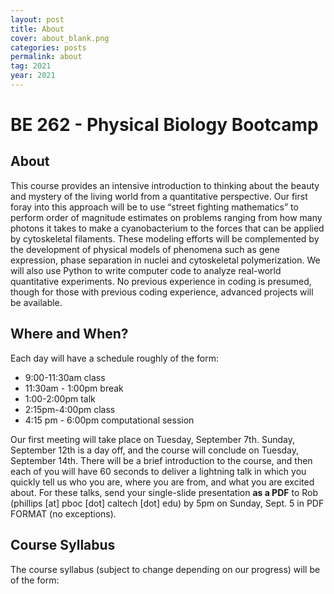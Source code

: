 ```yaml
---
layout: post
title: About
cover: about_blank.png
categories: posts
permalink: about
tag: 2021
year: 2021
---
```

# BE 262 - Physical Biology Bootcamp

## About
This course provides an intensive introduction to thinking about the beauty and mystery of the living world from a quantitative perspective. Our first foray into this approach will be to use “street fighting mathematics” to perform order of magnitude estimates on problems ranging from how many photons it takes to make a cyanobacterium to the forces that can be applied by cytoskeletal filaments. These modeling efforts will be complemented by the development of physical models of phenomena such as gene expression, phase separation in nuclei and cytoskeletal polymerization. We will also use Python to write computer code to analyze real-world quantitative experiments. No previous experience in coding is presumed, though for those with previous coding experience, advanced projects will be available.

## Where and When?
Each day will have a schedule roughly of the form:

- 9:00-11:30am class
- 11:30am - 1:00pm break
- 1:00-2:00pm talk
- 2:15pm-4:00pm class
- 4:15 pm - 6:00pm computational session

Our first meeting will take place on Tuesday, September 7th.
Sunday, September 12th is a day off, and the course will conclude on Tuesday,
September 14th. There will be a brief introduction to the course, and then each
of you will have 60 seconds to deliver a lightning talk in which you quickly
tell us who you are, where you are from, and what you are excited about.  For
these talks, send your single-slide presentation **as a PDF** to Rob (phillips
[at] pboc [dot] caltech [dot] edu) by 5pm on Sunday, Sept. 5 in PDF FORMAT (no
exceptions).  

## Course Syllabus
The course syllabus (subject to change depending on our progress) will be of the
form:
